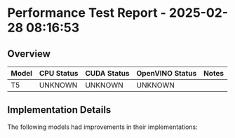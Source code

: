 # Performance Test Report - 2025-02-28 08:16:53

## Overview

| Model | CPU Status | CUDA Status | OpenVINO Status | Notes |
|-------|------------|-------------|-----------------|-------|
| T5 | UNKNOWN | UNKNOWN | UNKNOWN | |

## Implementation Details

The following models had improvements in their implementations:

